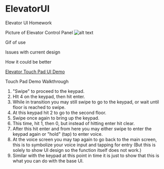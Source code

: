 # ElevatorUI
Elevator UI Homework

Picture of Elevator Control Panel
![alt text](20190913_210921.jpg)

Gif of use


Issues with current design



How it could be better






[Elevator Touch Pad UI Demo](https://xd.adobe.com/spec/880cc329-65b5-48cc-538f-11af888835d9-fe3d/ )

Touch Pad Demo Walkthrough
1. "Swipe" to proceed to the keypad.
2. HIt 4 on the keypad, then hit enter.
3. While in transition you may still swipe to go to the keypad, or wait until floor is reached to swipe.
4. At this keypad hit 2 to go to the second floor.
5. Swipe once again to bring up the keypad.
6. This time, hit 1, then 0, but instead of hitting enter hit clear.
7. After this hit enter and from here you may either swipe to enter the keypad again or "hold" (tap) to enter voice.
8. At the voice screen you may tap again to go back to the main screen, this is to symbolize your voice input and tapping for entry (But   this is solely to show UI design so the function itself does not work.)
9. Similar with the keypad at this point in time it is just to show that this is what you can do with the base UI.
